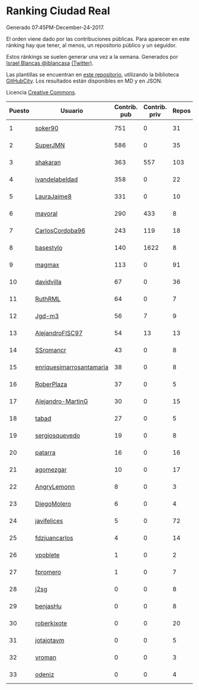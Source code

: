 # Ranking Ciudad Real

Generado 07:45PM-December-24-2017.

El orden viene dado por las contribuciones públicas. Para aparecer en este ránking hay que tener, al menos, un repositorio público y un seguidor.

Estos ránkings se suelen generar una vez a la semana. Generados por [Israel Blancas @iblancasa](https://github.com/iblancasa/) [(Twitter)](https://twitter.com/iblancasa).

Las plantillas se encuentran en [este repositorio](https://github.com/iblancasa/GH-Spanish-Ranking), utilizando la biblioteca [GitHubCity](https://github.com/iblancasa/GitHubCity). Los resultados están disponibles en MD y en JSON.

Licencia [Creative Commons](https://creativecommons.org/licenses/by/4.0/).

| Puesto   |  Usuario  | Contrib. pub | Contrib. priv |Repos| Followers | Desde |  Avatar  |
|----------|-----------|--------------|---------------|-----|-----------|-------|----------|
|1|[soker90](https://github.com/soker90)|751|0|31|4|2014-08-03|![soker90](https://avatars0.githubusercontent.com/u/8345188)|
|2|[SuperJMN](https://github.com/SuperJMN)|586|0|35|34|2012-12-23|![SuperJMN](https://avatars0.githubusercontent.com/u/3109851)|
|3|[shakaran](https://github.com/shakaran)|363|557|103|24|2008-06-19|![shakaran](https://avatars0.githubusercontent.com/u/14254)|
|4|[ivandelabeldad](https://github.com/ivandelabeldad)|358|0|22|4|2014-12-27|![ivandelabeldad](https://avatars3.githubusercontent.com/u/10326536)|
|5|[LauraJaime8](https://github.com/LauraJaime8)|331|0|10|3|2016-09-27|![LauraJaime8](https://avatars3.githubusercontent.com/u/22475540)|
|6|[mayoral](https://github.com/mayoral)|290|433|8|31|2008-04-06|![mayoral](https://avatars0.githubusercontent.com/u/5371)|
|7|[CarlosCordoba96](https://github.com/CarlosCordoba96)|243|119|18|17|2016-09-28|![CarlosCordoba96](https://avatars3.githubusercontent.com/u/22503199)|
|8|[basestylo](https://github.com/basestylo)|140|1622|8|8|2015-03-16|![basestylo](https://avatars1.githubusercontent.com/u/11503528)|
|9|[magmax](https://github.com/magmax)|113|0|91|38|2011-01-26|![magmax](https://avatars3.githubusercontent.com/u/584026)|
|10|[davidvilla](https://github.com/davidvilla)|67|0|36|14|2011-06-08|![davidvilla](https://avatars2.githubusercontent.com/u/838459)|
|11|[RuthRML](https://github.com/RuthRML)|64|0|7|7|2016-09-28|![RuthRML](https://avatars0.githubusercontent.com/u/22493098)|
|12|[Jgd-m3](https://github.com/Jgd-m3)|56|7|9|2|2017-03-21|![Jgd-m3](https://avatars3.githubusercontent.com/u/26570829)|
|13|[AlejandroFISC97](https://github.com/AlejandroFISC97)|54|13|13|4|2017-02-19|![AlejandroFISC97](https://avatars2.githubusercontent.com/u/25884198)|
|14|[SSromancr](https://github.com/SSromancr)|43|0|8|2|2017-02-27|![SSromancr](https://avatars1.githubusercontent.com/u/26056669)|
|15|[enriquesimarrosantamaria](https://github.com/enriquesimarrosantamaria)|38|0|8|3|2015-10-19|![enriquesimarrosantamaria](https://avatars0.githubusercontent.com/u/15198291)|
|16|[RoberPlaza](https://github.com/RoberPlaza)|37|0|5|3|2016-12-07|![RoberPlaza](https://avatars3.githubusercontent.com/u/24433548)|
|17|[Alejandro-MartinG](https://github.com/Alejandro-MartinG)|30|0|15|3|2015-09-05|![Alejandro-MartinG](https://avatars2.githubusercontent.com/u/14140693)|
|18|[tabad](https://github.com/tabad)|27|0|5|4|2012-08-20|![tabad](https://avatars2.githubusercontent.com/u/2183103)|
|19|[sergiosquevedo](https://github.com/sergiosquevedo)|19|0|8|14|2012-04-28|![sergiosquevedo](https://avatars3.githubusercontent.com/u/1688176)|
|20|[patarra](https://github.com/patarra)|16|0|16|4|2012-09-04|![patarra](https://avatars1.githubusercontent.com/u/2276101)|
|21|[agomezgar](https://github.com/agomezgar)|10|0|17|16|2015-02-18|![agomezgar](https://avatars0.githubusercontent.com/u/11057399)|
|22|[AngryLemonn](https://github.com/AngryLemonn)|8|0|3|9|2014-02-19|![AngryLemonn](https://avatars2.githubusercontent.com/u/6731364)|
|23|[DiegoMolero](https://github.com/DiegoMolero)|6|0|4|3|2015-09-28|![DiegoMolero](https://avatars2.githubusercontent.com/u/14870400)|
|24|[javifelices](https://github.com/javifelices)|5|0|72|12|2013-02-24|![javifelices](https://avatars3.githubusercontent.com/u/3685015)|
|25|[fdzjuancarlos](https://github.com/fdzjuancarlos)|4|0|14|2|2013-09-27|![fdzjuancarlos](https://avatars3.githubusercontent.com/u/5560118)|
|26|[vpoblete](https://github.com/vpoblete)|1|0|2|2|2012-08-23|![vpoblete](https://avatars1.githubusercontent.com/u/2203544)|
|27|[fpromero](https://github.com/fpromero)|1|0|7|2|2014-11-06|![fpromero](https://avatars3.githubusercontent.com/u/9592895)|
|28|[j2sg](https://github.com/j2sg)|0|0|8|2|2011-03-18|![j2sg](https://avatars3.githubusercontent.com/u/677220)|
|29|[benjasHu](https://github.com/benjasHu)|0|0|8|3|2014-09-28|![benjasHu](https://avatars2.githubusercontent.com/u/8950146)|
|30|[roberkixote](https://github.com/roberkixote)|0|0|20|4|2011-02-10|![roberkixote](https://avatars3.githubusercontent.com/u/610447)|
|31|[jotajotavm](https://github.com/jotajotavm)|0|0|5|53|2013-12-10|![jotajotavm](https://avatars3.githubusercontent.com/u/6154935)|
|32|[vroman](https://github.com/vroman)|0|0|3|9|2009-01-09|![vroman](https://avatars3.githubusercontent.com/u/45230)|
|33|[odeniz](https://github.com/odeniz)|0|0|4|2|2013-02-19|![odeniz](https://avatars2.githubusercontent.com/u/3634016)|
